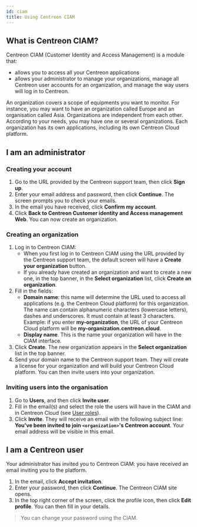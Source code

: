 ```yaml
---
id: ciam
title: Using Centreon CIAM
---
```


## What is Centreon CIAM?

Centreon CIAM (Customer Identity and Access Management) is a module that:

- allows you to access all your Centreon applications
- allows your administrator to manage your organizations, manage all Centreon user accounts for an organization, and manage the way users will log in to Centreon.

An organization covers a scope of equipments you want to monitor. For instance, you may want to have an organization called Europe and an organisation called Asia. Organizations are independent from each other. According to your needs, you may have one or several organizations. Each organization has its own applications, including its own Centreon Cloud platform.

## I am an administrator

### Creating your account

1. Go to the URL provided by the Centreon support team, then click **Sign up**.
2. Enter your email address and password, then click **Continue**. The screen prompts you to check your emails.
3. In the email you have received, click **Confirm my account**.
4. Click **Back to Centreon Customer identity and Access management Web**. You can now create an organization.

### Creating an organization

1. Log in to Centreon CIAM:
   - When you first log in to Centreon CIAM using the URL provided by the Centreon support team, the default screen will have a **Create your organization** button.
   - If you already have created an organization and want to create a new one, in the top banner, in the **Select organization** list, click **Create an organization**.
2. Fill in the fields:
   - **Domain name**: this name will determine the URL used to access all applications (e.g. the Centreon Cloud platform) for this organization. The name can contain alphanumeric characters (lowercase letters), dashes and underscores. It must contain at least 3 characters. Example: if you enter **my-organization**, the URL of your Centreon Cloud platform will be **my-organization.centreon.cloud**.
   - **Display name**. This is the name your organization will have in the CIAM interface.
3. Click **Create**. The new organization appears in the **Select organization** list in the top banner.
4. Send your domain name to the Centreon support team. They will create a license for your organization and will build your Centreon Cloud platform. You can then invite users into your organization.

### Inviting users into the organisation

1. Go to **Users**, and then click **Invite user**.
2. Fill in the email(s) and select the role the users will have in the CIAM and in Centreon Cloud (see [User roles](../users#user-roles)).
3. Click **Invite**. They will receive an email with the following subject line: **You've been invited to join `<organization>`'s Centreon account**. Your email address will be visible in this email.

## I am a Centreon user

Your administrator has invited you to Centreon CIAM: you have received an email inviting you to the platform.

1. In the email, click **Accept invitation**.
2. Enter your password, then click **Continue**. The Centreon CIAM site opens.
3. In the top right corner of the screen, click the profile icon, then click **Edit profile**. You can then fill in your details.

> You can change your password using the CIAM.
